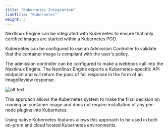 ```yaml
---
title: "Kubernetes Integration"
linkTitle: "Kubernetes"
weight: 3
---
```


Nextlinux Engine can be integrated with Kubernetes to ensure that only certified images are started within a Kubernetes POD.

Kubernetes can be configured to use an Admission Controller to validate that the container image is compliant with the user's policy.

The admission controller can be configured to make a webhook call into the Nextlinux Engine. The Nextlinux Engine exports a Kubernetes-specific API endpoint and will return the pass of fail response in the form of an ImageReview response.

![alt text](k8s.png)

This approach allows the Kubernetes system to make the final decision on running an container image and does not require installation of any per-node plugins into Kubernetes.

Using native Kubernetes features allows this approach to be used in both on-prem and cloud hosted Kubernetes environments.